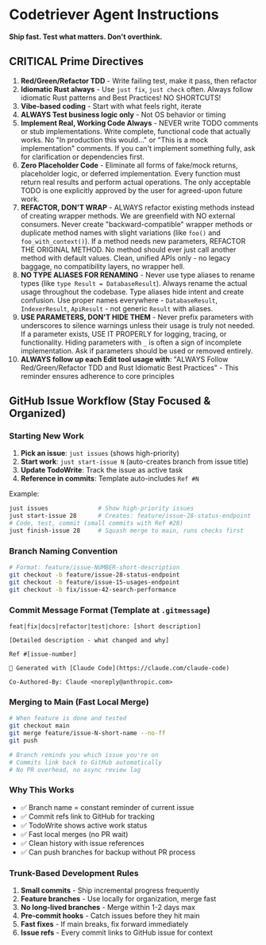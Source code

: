 # Codetriever Agent Instructions

**Ship fast. Test what matters. Don't overthink.**

## **CRITICAL** Prime Directives

1. **Red/Green/Refactor TDD** - Write failing test, make it pass, then refactor
2. **Idiomatic Rust always** - Use `just fix`, `just check` often. Always follow idiomatic Rust patterns and Best Practices! NO SHORTCUTS!
3. **Vibe-based coding** - Start with what feels right, iterate
4. **ALWAYS Test business logic only** - Not OS behavior or timing
5. **Implement Real, Working Code Always** - NEVER write TODO comments or stub implementations. Write complete, functional code that actually works. No "In production this would..." or "This is a mock implementation" comments. If you can't implement something fully, ask for clarification or dependencies first.
6. **Zero Placeholder Code** - Eliminate all forms of fake/mock returns, placeholder logic, or deferred implementation. Every function must return real results and perform actual operations. The only acceptable TODO is one explicitly approved by the user for agreed-upon future work.
7. **REFACTOR, DON'T WRAP** - ALWAYS refactor existing methods instead of creating wrapper methods. We are greenfield with NO external consumers. Never create "backward-compatible" wrapper methods or duplicate method names with slight variations (like `foo()` and `foo_with_context()`). If a method needs new parameters, REFACTOR THE ORIGINAL METHOD. No method should ever just call another method with default values. Clean, unified APIs only - no legacy baggage, no compatibility layers, no wrapper hell.
8. **NO TYPE ALIASES FOR RENAMING** - Never use type aliases to rename types (like `type Result = DatabaseResult`). Always rename the actual usage throughout the codebase. Type aliases hide intent and create confusion. Use proper names everywhere - `DatabaseResult`, `IndexerResult`, `ApiResult` - not generic `Result` with aliases.
9. **USE PARAMETERS, DON'T HIDE THEM** - Never prefix parameters with underscores to silence warnings unless their usage is truly not needed. If a parameter exists, USE IT PROPERLY for logging, tracing, or functionality. Hiding parameters with `_` is often a sign of incomplete implementation. Ask if parameters should be used or removed entirely.
10. **ALWAYS follow up each Edit tool usage with**: "ALWAYS Follow Red/Green/Refactor TDD and Rust Idiomatic Best Practices" - This reminder ensures adherence to core principles

## GitHub Issue Workflow (Stay Focused & Organized)

### Starting New Work
1. **Pick an issue**: `just issues` (shows high-priority)
2. **Start work**: `just start-issue N` (auto-creates branch from issue title)
3. **Update TodoWrite**: Track the issue as active task
4. **Reference in commits**: Template auto-includes `Ref #N`

Example:
```bash
just issues              # Show high-priority issues
just start-issue 28      # Creates: feature/issue-28-status-endpoint
# Code, test, commit (small commits with Ref #28)
just finish-issue 28     # Squash merge to main, runs checks first
```

### Branch Naming Convention
```bash
# Format: feature/issue-NUMBER-short-description
git checkout -b feature/issue-28-status-endpoint
git checkout -b feature/issue-15-usages-endpoint
git checkout -b fix/issue-42-search-performance
```

### Commit Message Format (Template at `.gitmessage`)
```
feat|fix|docs|refactor|test|chore: [short description]

[Detailed description - what changed and why]

Ref #[issue-number]

🤖 Generated with [Claude Code](https://claude.com/claude-code)

Co-Authored-By: Claude <noreply@anthropic.com>
```

### Merging to Main (Fast Local Merge)
```bash
# When feature is done and tested
git checkout main
git merge feature/issue-N-short-name --no-ff
git push

# Branch reminds you which issue you're on
# Commits link back to GitHub automatically
# No PR overhead, no async review lag
```

### Why This Works
- ✅ Branch name = constant reminder of current issue
- ✅ Commit refs link to GitHub for tracking
- ✅ TodoWrite shows active work status
- ✅ Fast local merges (no PR wait)
- ✅ Clean history with issue references
- ✅ Can push branches for backup without PR process

### Trunk-Based Development Rules
1. **Small commits** - Ship incremental progress frequently
2. **Feature branches** - Use locally for organization, merge fast
3. **No long-lived branches** - Merge within 1-2 days max
4. **Pre-commit hooks** - Catch issues before they hit main
5. **Fast fixes** - If main breaks, fix forward immediately
6. **Issue refs** - Every commit links to GitHub issue for context

